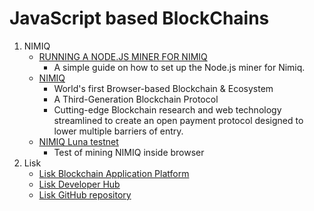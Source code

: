 JavaScript based BlockChains
=========================

1. NIMIQ
    - [RUNNING A NODE.JS MINER FOR NIMIQ](http://nimiq.community/blog/setting-up-nodejs_miner/)
        - A simple guide on how to set up the Node.js miner for Nimiq.
    - [NIMIQ](https://nimiq.com/)
        - World's first Browser-based Blockchain & Ecosystem
        - A Third-Generation Blockchain Protocol
        - Cutting-edge Blockchain research and web technology streamlined to
          create an open payment protocol designed to lower multiple barriers of entry.
    - [NIMIQ Luna testnet](https://nimiq.com/miner)
        - Test of mining NIMIQ inside browser
2. Lisk
    - [Lisk Blockchain Application Platform](https://lisk.io/)
    - [Lisk Developer Hub](https://docs.lisk.io/docs)
    - [Lisk GitHub repository](https://github.com/LiskHQ/lisk)
